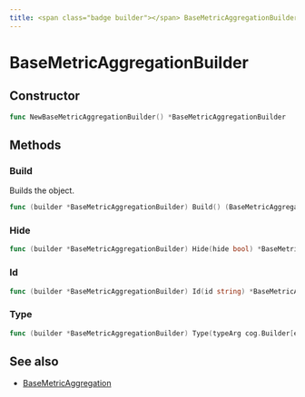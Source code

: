 ```yaml
---
title: <span class="badge builder"></span> BaseMetricAggregationBuilder
---
```

# <span class="badge builder"></span> BaseMetricAggregationBuilder

## Constructor

```go
func NewBaseMetricAggregationBuilder() *BaseMetricAggregationBuilder
```
## Methods

### <span class="badge object-method"></span> Build

Builds the object.

```go
func (builder *BaseMetricAggregationBuilder) Build() (BaseMetricAggregation, error)
```

### <span class="badge object-method"></span> Hide

```go
func (builder *BaseMetricAggregationBuilder) Hide(hide bool) *BaseMetricAggregationBuilder
```

### <span class="badge object-method"></span> Id

```go
func (builder *BaseMetricAggregationBuilder) Id(id string) *BaseMetricAggregationBuilder
```

### <span class="badge object-method"></span> Type

```go
func (builder *BaseMetricAggregationBuilder) Type(typeArg cog.Builder[elasticsearch.MetricAggregationType]) *BaseMetricAggregationBuilder
```

## See also

 * <span class="badge object-type-struct"></span> [BaseMetricAggregation](./object-BaseMetricAggregation.md)
